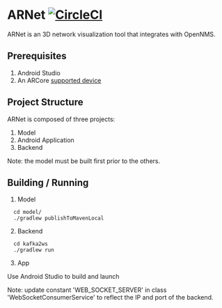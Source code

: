 # ARNet [![CircleCI](https://circleci.com/gh/opennms-forge/arnet.svg?style=svg)](https://circleci.com/gh/opennms-forge/arnet)

ARNet is an 3D network visualization tool that integrates with OpenNMS.

## Prerequisites
1. Android Studio
2. An ARCore [supported device](//developers.google.com/ar/discover/supported-devices)

## Project Structure

ARNet is composed of three projects:
1. Model
2. Android Application
3. Backend

Note: the model must be built first prior to the others.

## Building / Running

1. Model
```
  cd model/
  ./gradlew publishToMavenLocal
```

2. Backend
```
  cd kafka2ws
  ./gradlew run
```

3. App

Use Android Studio to build and launch

Note: update constant 'WEB_SOCKET_SERVER' in class 'WebSocketConsumerService' to reflect the
IP and port of the backend.



